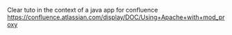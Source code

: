 Clear tuto in the context of a java app for confluence   
https://confluence.atlassian.com/display/DOC/Using+Apache+with+mod_proxy